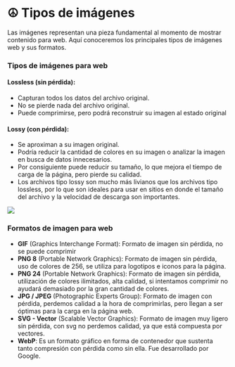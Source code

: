# ☮ Tipos de imágenes



Las imágenes representan una pieza fundamental al momento de mostrar contenido para web. Aquí conoceremos los principales tipos de imágenes web y sus formatos.

### Tipos de imágenes para web

#### Lossless (sin pérdida):

* Capturan todos los datos del archivo original.
* No se pierde nada del archivo original.
* Puede comprimirse, pero podrá reconstruir su imagen al estado original

#### Lossy (con pérdida):

* Se aproximan a su imagen original.
* Podría reducir la cantidad de colores en su imagen o analizar la imagen en busca de datos innecesarios.
* Por consiguiente puede reducir su tamaño, lo que mejora el tiempo de carga de la página, pero pierde su calidad.
* Los archivos tipo lossy son mucho más livianos que los archivos tipo lossless, por lo que son ideales para usar en sitios en donde el tamaño del archivo y la velocidad de descarga son importantes.

![](https://static.platzi.com/media/user\_upload/table%20for%20diferent%20images-42fdf349-a492-4ff5-afbd-1f437c804e4a.jpg)

### Formatos de imagen para web

* **GIF** (Graphics Interchange Format): Formato de imagen sin pérdida, no se puede comprimir
* **PNG 8** (Portable Network Graphics): Formato de imagen sin pérdida, uso de colores de 256, se utiliza para logotipos e iconos para la página.
* **PNG 24** (Portable Network Graphics): Formato de imagen sin pérdida, utilización de colores ilimitados, alta calidad, si intentamos comprimir no ayudará demasiado por la gran cantidad de colores.
* **JPG / JPEG** (Photographic Experts Group): Formato de imagen con pérdida, perdemos calidad a la hora de comprimirlas, pero llegan a ser óptimas para la carga en la página web.
* **SVG - Vector** (Scalable Vector Graphics): Formato de imagen muy ligero sin pérdida, con svg no perdemos calidad, ya que está compuesta por vectores.
* **WebP**: Es un formato gráfico en forma de contenedor que sustenta tanto compresión con pérdida como sin ella. ​​Fue desarrollado por Google.
